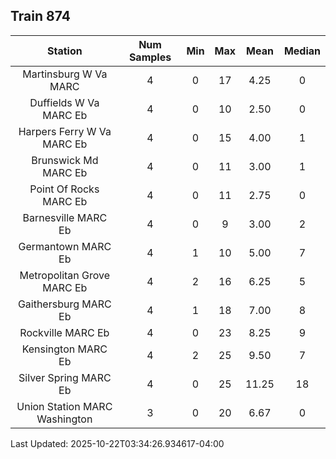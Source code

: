 ## Train 874

| Station | Num Samples | Min | Max | Mean | Median |
| :-----: | :---------: | :-: | :-: | :--: | :----: |
| Martinsburg W Va MARC | 4 | 0 | 17 | 4.25 | 0 |
| Duffields W Va MARC Eb | 4 | 0 | 10 | 2.50 | 0 |
| Harpers Ferry W Va MARC Eb | 4 | 0 | 15 | 4.00 | 1 |
| Brunswick Md MARC Eb | 4 | 0 | 11 | 3.00 | 1 |
| Point Of Rocks MARC Eb | 4 | 0 | 11 | 2.75 | 0 |
| Barnesville MARC Eb | 4 | 0 | 9 | 3.00 | 2 |
| Germantown MARC Eb | 4 | 1 | 10 | 5.00 | 7 |
| Metropolitan Grove MARC Eb | 4 | 2 | 16 | 6.25 | 5 |
| Gaithersburg MARC Eb | 4 | 1 | 18 | 7.00 | 8 |
| Rockville MARC Eb | 4 | 0 | 23 | 8.25 | 9 |
| Kensington MARC Eb | 4 | 2 | 25 | 9.50 | 7 |
| Silver Spring MARC Eb | 4 | 0 | 25 | 11.25 | 18 |
| Union Station MARC Washington | 3 | 0 | 20 | 6.67 | 0 |


Last Updated: 2025-10-22T03:34:26.934617-04:00